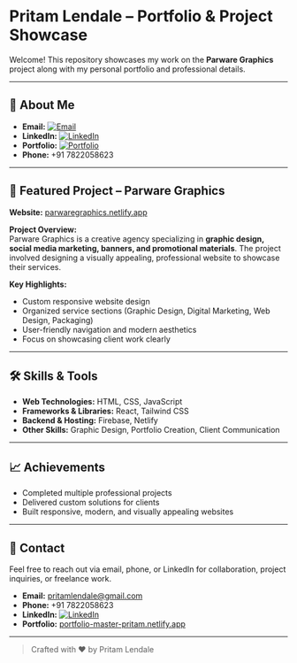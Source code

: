 # Pritam Lendale – Portfolio & Project Showcase

Welcome! This repository showcases my work on the **Parware Graphics** project along with my personal portfolio and professional details.

---

## 👤 About Me

- **Email:** [![Email](https://img.shields.io/badge/Email-pritamlendale@gmail.com-red?logo=gmail)](mailto:pritamlendale@gmail.com)  
- **LinkedIn:** [![LinkedIn](https://img.shields.io/badge/LinkedIn-Pritam%20Lendale-blue?logo=linkedin)](https://www.linkedin.com/in/pritam-lendale)  
- **Portfolio:** [![Portfolio](https://img.shields.io/badge/Portfolio-View%20Site-green?logo=firefox)](https://portfolio-master-pritam.netlify.app/)
- **Phone:** +91 7822058623  
---

## 💼 Featured Project – Parware Graphics

**Website:** [parwaregraphics.netlify.app](https://parwaregraphics.netlify.app/)  

**Project Overview:**  
Parware Graphics is a creative agency specializing in **graphic design, social media marketing, banners, and promotional materials**. The project involved designing a visually appealing, professional website to showcase their services.

**Key Highlights:**  
- Custom responsive website design  
- Organized service sections (Graphic Design, Digital Marketing, Web Design, Packaging)  
- User-friendly navigation and modern aesthetics  
- Focus on showcasing client work clearly  

---

## 🛠️ Skills & Tools

- **Web Technologies:** HTML, CSS, JavaScript  
- **Frameworks & Libraries:** React, Tailwind CSS  
- **Backend & Hosting:** Firebase, Netlify  
- **Other Skills:** Graphic Design, Portfolio Creation, Client Communication  

---

## 📈 Achievements

- Completed multiple professional projects  
- Delivered custom solutions for clients  
- Built responsive, modern, and visually appealing websites  

---

## 🚀 Contact

Feel free to reach out via email, phone, or LinkedIn for collaboration, project inquiries, or freelance work.  

- **Email:** [pritamlendale@gmail.com](mailto:pritamlendale@gmail.com)  
- **Phone:** +91 7822058623  
- **LinkedIn:** [![LinkedIn](https://img.shields.io/badge/LinkedIn-Pritam%20Lendale-blue?logo=linkedin)](https://www.linkedin.com/in/pritam-lendale)  
- **Portfolio:** [portfolio-master-pritam.netlify.app](https://portfolio-master-pritam.netlify.app/)  

---

> Crafted with ❤️ by Pritam Lendale

